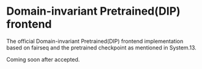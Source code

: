 # Domain-invariant Pretrained(DIP) frontend
The official Domain-invariant Pretrained(DIP) frontend implementation based on fairseq and the pretrained checkpoint as mentioned in System.13.

Coming soon after accepted.
